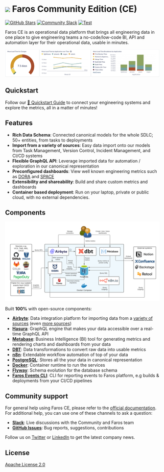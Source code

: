 # ![](img/faros.ico) Faros Community Edition (CE)

[![GitHub Stars](https://img.shields.io/github/stars/faros-ai/faros-community-edition?style=social)](https://github.com/faros-ai/faros-community-edition/stargazers/)
[![Community Slack](https://img.shields.io/badge/chat-Slack-%234a154b)](https://community.faros.ai/slack)
[![Test](https://github.com/faros-ai/faros-community-edition/actions/workflows/test.yml/badge.svg)](https://github.com/faros-ai/faros-community-edition/actions/workflows/test.yml)

Faros CE is an operational data platform that brings all engineering data in one place to give engineering teams a no-code/low-code BI, API and automation layer for their operational data, usable in minutes.

![Metrics](img/metrics.png)

## Quickstart

Follow our [🏁 Quickstart Guide](https://community.faros.ai/docs/quickstart) to connect your engineering systems and explore the metrics, all in a matter of minutes!

## Features

- **Rich Data Schema**: Connected canonical models for the whole SDLC; 50+ entities, from tasks to deployments
- **Import from a variety of sources**: Easy data import onto our models from Task Management, Version Control, Incident Management, and CI/CD systems
- **Flexible GraphQL API**: Leverage imported data for automation / exploration in our canonical representation
- **Preconfigured dashboards**: View well known engineering metrics such as [DORA](https://cloud.google.com/blog/products/devops-sre/using-the-four-keys-to-measure-your-devops-performance) and [SPACE](https://queue.acm.org/detail.cfm?id=3454124)
- **Extensibility and shareability**: Build and share custom metrics and dashboards
- **Container based deployment**: Run on your laptop, private or public cloud, with no external dependencies.

## Components

![Architecture](img/architecture.png)

Built **100%** with open-source components:

- **[Airbyte](https://airbyte.com)**: Data integration platform for importing data from a [variety of sources](https://github.com/faros-ai/airbyte-connectors) (even [more sources](https://github.com/airbytehq/airbyte/tree/master/airbyte-integrations/connectors))
- **[Hasura](https://hasura.io)**: GraphQL engine that makes your data accessible over a real-time GraphQL API
- **[Metabase](https://metabase.com)**: Business Intelligence (BI) tool for generating metrics and rendering charts and dashboards from your data
- **[DBT](https://www.getdbt.com)**: Data transformations to convert raw data into usable metrics
- **[n8n](https://n8n.io/)**: Extendable workflow automation of top of your data
- **[PostgreSQL](https://www.postgresql.org)**: Stores all the your data in canonical representation
- **[Docker](https://www.docker.com)**: Container runtime to run the services
- **[Flyway](https://flywaydb.org)**: Schema evolution for the database schema
- **[Faros Events CLI](https://github.com/faros-ai/faros-events-cli)**: CLI for reporting events to Faros platform, e.g builds & deployments from your CI/CD pipelines

## Community support

For general help using Faros CE, please refer to the [official documentation](https://community.faros.ai). For additional help, you can use one of these channels to ask a question:

- **[Slack](https://community.faros.ai/slack)**: Live discussions with the Community and Faros team
- **[GitHub Issues](https://github.com/faros-ai/faros-community-edition/issues)**: Bug reports, suggestions, contributions

Follow us on [Twitter](https://twitter.com/Faros_AI) or [LinkedIn](https://www.linkedin.com/company/faros-ai/) to get the latest company news.

## License

[Apache License 2.0](LICENSE)
